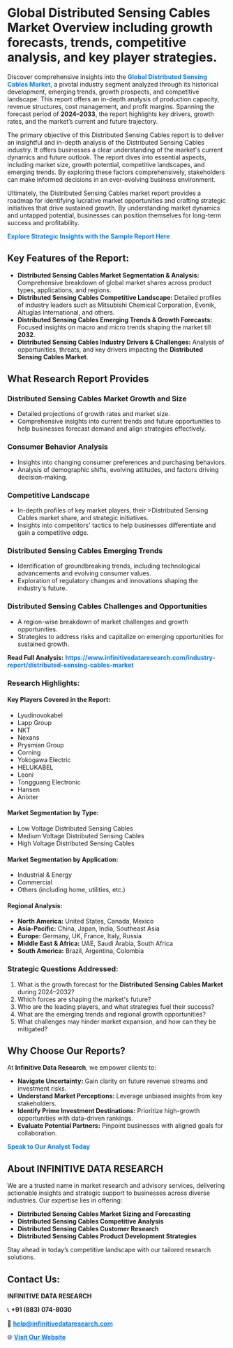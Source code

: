 <h1>Global Distributed Sensing Cables Market Overview including growth forecasts, trends, competitive analysis, and key player strategies.</h1>
<p>
Discover comprehensive insights into the 
<a href="https://www.infinitivedataresearch.com/industry-report/distributed-sensing-cables-market" rel="dofollow" style="color: #007BFF; text-decoration: none;"><strong>Global Distributed Sensing Cables Market</strong></a>, a pivotal industry segment analyzed through its historical development, emerging trends, growth prospects, and competitive landscape. This report offers an in-depth analysis of production capacity, revenue structures, cost management, and profit margins. Spanning the forecast period of <strong>2024–2033</strong>, the report highlights key drivers, growth rates, and the market’s current and future trajectory.
</p>
<p>
The primary objective of this Distributed Sensing Cables report is to deliver an insightful and in-depth analysis of the Distributed Sensing Cables industry. It offers businesses a clear understanding of the market's current dynamics and future outlook. The report dives into essential aspects, including market size, growth potential, competitive landscapes, and emerging trends. By exploring these factors comprehensively, stakeholders can make informed decisions in an ever-evolving business environment.
</p>
<p>
Ultimately, the Distributed Sensing Cables market report provides a roadmap for identifying lucrative market opportunities and crafting strategic initiatives that drive sustained growth. By understanding market dynamics and untapped potential, businesses can position themselves for long-term success and profitability.
</p>
<p>
<a href="https://www.infinitivedataresearch.com/request-sample/reportId=106383" style="color: #007BFF; text-decoration: none;"><strong>Explore Strategic Insights with the Sample Report Here</strong></a>
</p>

<h2>Key Features of the Report:</h2>
<ul>
<li><strong>Distributed Sensing Cables Market Segmentation & Analysis:</strong> Comprehensive breakdown of global market shares across product types, applications, and regions.</li>
<li><strong>Distributed Sensing Cables Competitive Landscape:</strong> Detailed profiles of industry leaders such as Mitsubishi Chemical Corporation, Evonik, Altuglas International, and others.</li>
<li><strong>Distributed Sensing Cables Emerging Trends & Growth Forecasts:</strong> Focused insights on macro and micro trends shaping the market till <strong>2032</strong>.</li>
<li><strong>Distributed Sensing Cables Industry Drivers & Challenges:</strong> Analysis of opportunities, threats, and key drivers impacting the <strong>Distributed Sensing Cables Market</strong>.</li>
</ul>

<h2>What Research Report Provides</h2>
<h3>Distributed Sensing Cables Market Growth and Size</h3>
<ul>
<li>Detailed projections of growth rates and market size.</li>
<li>Comprehensive insights into current trends and future opportunities to help businesses forecast demand and align strategies effectively.</li>
</ul>

<h3>Consumer Behavior Analysis</h3>
<ul>
<li>Insights into changing consumer preferences and purchasing behaviors.</li>
<li>Analysis of demographic shifts, evolving attitudes, and factors driving decision-making.</li>
</ul>

<h3>Competitive Landscape</h3>
<ul>
<li>In-depth profiles of key market players, their >Distributed Sensing Cables market share, and strategic initiatives.</li>
<li>Insights into competitors' tactics to help businesses differentiate and gain a competitive edge.</li>
</ul>

<h3>Distributed Sensing Cables Emerging Trends</h3>
<ul>
<li>Identification of groundbreaking trends, including technological advancements and evolving consumer values.</li>
<li>Exploration of regulatory changes and innovations shaping the industry's future.</li>
</ul>

<h3>Distributed Sensing Cables Challenges and Opportunities</h3>
<ul>
<li>A region-wise breakdown of market challenges and growth opportunities.</li>
<li>Strategies to address risks and capitalize on emerging opportunities for sustained growth.</li>
</ul>
<p><strong>Read Full Analysis:</strong> <a href="https://www.infinitivedataresearch.com/industry-report/distributed-sensing-cables-market" rel="dofollow" style="color: #007BFF; text-decoration: none;"><strong>https://www.infinitivedataresearch.com/industry-report/distributed-sensing-cables-market</strong></a></p>
<h3>Research Highlights:</h3>
<h4>Key Players Covered in the Report:</h4>
<ul><li>Lyudinovokabel</li><li>Lapp Group</li><li>NKT</li><li>Nexans</li><li>Prysmian Group</li><li>Corning</li><li>Yokogawa Electric</li><li>HELUKABEL</li><li>Leoni</li><li>Tongguang Electronic</li><li>Hansen</li><li>Anixter</li></ul>
<h4>Market Segmentation by Type:</h4>
<ul><li>Low Voltage Distributed Sensing Cables</li><li>Medium Voltage Distributed Sensing Cables</li><li>High Voltage Distributed Sensing Cables</li></ul>
<h4>Market Segmentation by Application:</h4>
<ul><li>Industrial &amp; Energy</li><li>Commercial</li><li>Others (including home, utilities, etc.)</li></ul>

<h4>Regional Analysis:</h4>
<ul>
<li><strong>North America:</strong> United States, Canada, Mexico</li>
<li><strong>Asia-Pacific:</strong> China, Japan, India, Southeast Asia</li>
<li><strong>Europe:</strong> Germany, UK, France, Italy, Russia</li>
<li><strong>Middle East & Africa:</strong> UAE, Saudi Arabia, South Africa</li>
<li><strong>South America:</strong> Brazil, Argentina, Colombia</li>
</ul>

<h3>Strategic Questions Addressed:</h3>
<ol>
<li>What is the growth forecast for the <strong>Distributed Sensing Cables Market</strong> during 2024–2032?</li>
<li>Which forces are shaping the market's future?</li>
<li>Who are the leading players, and what strategies fuel their success?</li>
<li>What are the emerging trends and regional growth opportunities?</li>
<li>What challenges may hinder market expansion, and how can they be mitigated?</li>
</ol>

<h2>Why Choose Our Reports?</h2>
<p>At <strong>Infinitive Data Research</strong>, we empower clients to:</p>
<ul>
<li><strong>Navigate Uncertainty:</strong> Gain clarity on future revenue streams and investment risks.</li>
<li><strong>Understand Market Perceptions:</strong> Leverage unbiased insights from key stakeholders.</li>
<li><strong>Identify Prime Investment Destinations:</strong> Prioritize high-growth opportunities with data-driven rankings.</li>
<li><strong>Evaluate Potential Partners:</strong> Pinpoint businesses with aligned goals for collaboration.</li>
</ul>
<p><a href="https://www.infinitivedataresearch.com/industry-report/distributed-sensing-cables-market" rel="dofollow" style="color: #007BFF; text-decoration: none;"><strong>Speak to Our Analyst Today</strong></a></p>

<h2>About INFINITIVE DATA RESEARCH</h2>
<p>We are a trusted name in market research and advisory services, delivering actionable insights and strategic support to businesses across diverse industries. Our expertise lies in offering:</p>
<ul>
<li><strong>Distributed Sensing Cables Market Sizing and Forecasting</strong></li>
<li><strong>Distributed Sensing Cables Competitive Analysis</strong></li>
<li><strong>Distributed Sensing Cables Customer Research</strong></li>
<li><strong>Distributed Sensing Cables Product Development Strategies</strong></li>
</ul>
<p>Stay ahead in today’s competitive landscape with our tailored research solutions.</p>

<h2>Contact Us:</h2>
<p><strong>INFINITIVE DATA RESEARCH</strong></p>
<p>📞 <strong>+91 (883) 074-8030</strong></p>
<p>📧 <strong><a href="mailto:help@infinitivedataresearch.com" style="color: #007BFF;">help@infinitivedataresearch.com</a></strong></p>
<p>🌐 <strong><a href="https://www.infinitivedataresearch.com" rel="dofollow" style="color: #007BFF;">Visit Our Website</a></strong></p>